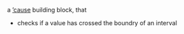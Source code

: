 a [’cause](https://github.com/freder/cause) building block, that<br>
- checks if a value has crossed the boundry of an interval
